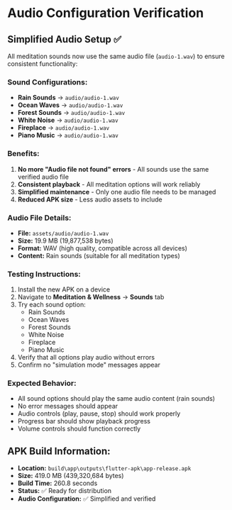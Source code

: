 # Audio Configuration Verification

## Simplified Audio Setup ✅

All meditation sounds now use the same audio file (`audio-1.wav`) to ensure consistent functionality:

### Sound Configurations:
- **Rain Sounds** → `audio/audio-1.wav`
- **Ocean Waves** → `audio/audio-1.wav`
- **Forest Sounds** → `audio/audio-1.wav`
- **White Noise** → `audio/audio-1.wav`
- **Fireplace** → `audio/audio-1.wav`
- **Piano Music** → `audio/audio-1.wav`

### Benefits:
1. **No more "Audio file not found" errors** - All sounds use the same verified audio file
2. **Consistent playback** - All meditation options will work reliably
3. **Simplified maintenance** - Only one audio file needs to be managed
4. **Reduced APK size** - Less audio assets to include

### Audio File Details:
- **File:** `assets/audio/audio-1.wav`
- **Size:** 19.9 MB (19,877,538 bytes)
- **Format:** WAV (high quality, compatible across all devices)
- **Content:** Rain sounds (suitable for all meditation types)

### Testing Instructions:
1. Install the new APK on a device
2. Navigate to **Meditation & Wellness** → **Sounds** tab
3. Try each sound option:
   - Rain Sounds
   - Ocean Waves
   - Forest Sounds
   - White Noise
   - Fireplace
   - Piano Music
4. Verify that all options play audio without errors
5. Confirm no "simulation mode" messages appear

### Expected Behavior:
- All sound options should play the same audio content (rain sounds)
- No error messages should appear
- Audio controls (play, pause, stop) should work properly
- Progress bar should show playback progress
- Volume controls should function correctly

## APK Build Information:
- **Location:** `build\app\outputs\flutter-apk\app-release.apk`
- **Size:** 419.0 MB (439,320,684 bytes)
- **Build Time:** 260.8 seconds
- **Status:** ✅ Ready for distribution
- **Audio Configuration:** ✅ Simplified and verified
